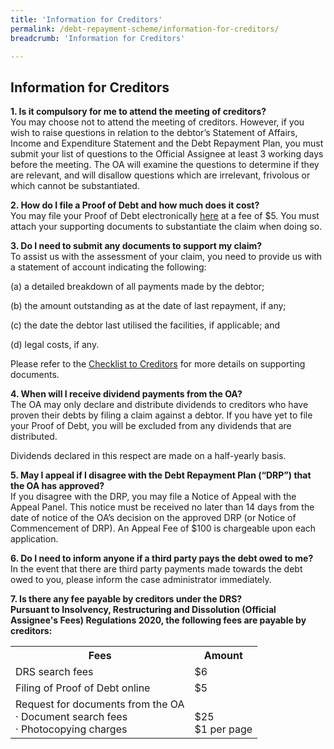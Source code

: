 ```yaml
---
title: 'Information for Creditors'
permalink: /debt-repayment-scheme/information-for-creditors/
breadcrumb: 'Information for Creditors'

---
```



Information for Creditors
---
**1.	Is it compulsory for me to attend the meeting of creditors?**<br>
You may choose not to attend the meeting of creditors. However, if you wish to raise questions in relation to the debtor’s Statement of Affairs, Income and Expenditure Statement and the Debt Repayment Plan, you must submit your list of questions to the Official Assignee at least 3 working days before the meeting. The OA will examine the questions to determine if they are relevant, and will disallow questions which are irrelevant,  frivolous or which cannot be substantiated.

**2.	How do I file a Proof of Debt and how much does it cost?**<br>
You may file your Proof of Debt electronically [here](https://www.mlaw.gov.sg/eservices/io/) at a fee of $5. You must attach your supporting documents to substantiate the claim when doing so.

**3.	Do I need to submit any documents to support my claim?**<br>
To assist us with the assessment of your claim, you need to provide us with a statement of account indicating the following:

(a) a detailed breakdown of all payments made by the debtor;<br>

(b) the amount outstanding as at the date of last repayment, if any;<br>

(c) the date the debtor last utilised the facilities, if applicable; and<br>

(d) legal costs, if any.<br>

Please refer to the [Checklist to Creditors](/debt-repayment-scheme/forms/) for more details on supporting documents.

**4.	When will I receive dividend payments from the OA?**<br>
The OA may only declare and distribute dividends to creditors who have proven their debts by filing a claim against a debtor. If you have yet to file your Proof of Debt, you will be excluded from any dividends that are distributed.<br>

Dividends declared in this respect are made on a half-yearly basis.

**5.	May I appeal if I disagree with the Debt Repayment Plan (“DRP”) that the OA has approved?**<br>
If you disagree with the DRP, you may file a Notice of Appeal with the Appeal Panel. This notice must be received no later than 14 days from the date of notice of the OA’s decision on the approved DRP (or Notice of Commencement of DRP). An Appeal Fee of $100 is chargeable upon each application.

**6.	Do I need to inform anyone if a third party pays the debt owed to me?**<br>
In the event that there are third party payments made towards the debt owed to you, please inform the case administrator immediately.

**7.	Is there any fee payable by creditors under the DRS?**<br>
**Pursuant to Insolvency, Restructuring and Dissolution (Official Assignee's Fees) Regulations 2020, the following fees are payable by creditors:**<br>

<table>
  <tr>
    <th>Fees</th>
    <th>Amount</th>
  </tr>
  <tr>
    <td>DRS search fees</td>
    <td>$6</td>
  </tr>
  <tr>
    <td>Filing of Proof of Debt online</td>
    <td>$5</td>
  </tr>
  <tr>
    <td>
      Request for documents from the OA<br>
      · Document search fees<br>
      · Photocopying charges
    </td>
    <td>
      <br>
      $25<br>
      $1 per page
    </td>
  </tr>
</table>
